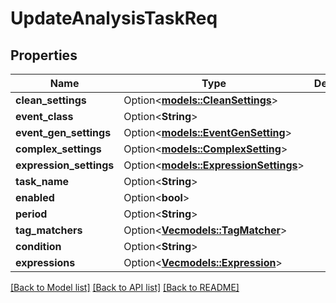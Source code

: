 # UpdateAnalysisTaskReq

## Properties

Name | Type | Description | Notes
------------ | ------------- | ------------- | -------------
**clean_settings** | Option<[**models::CleanSettings**](CleanSettings.md)> |  | [optional]
**event_class** | Option<**String**> |  | [optional]
**event_gen_settings** | Option<[**models::EventGenSetting**](EventGenSetting.md)> |  | [optional]
**complex_settings** | Option<[**models::ComplexSetting**](ComplexSetting.md)> |  | [optional]
**expression_settings** | Option<[**models::ExpressionSettings**](ExpressionSettings.md)> |  | [optional]
**task_name** | Option<**String**> |  | [optional]
**enabled** | Option<**bool**> |  | [optional]
**period** | Option<**String**> |  | [optional]
**tag_matchers** | Option<[**Vec<models::TagMatcher>**](TagMatcher.md)> |  | [optional]
**condition** | Option<**String**> |  | [optional]
**expressions** | Option<[**Vec<models::Expression>**](Expression.md)> |  | [optional]

[[Back to Model list]](../README.md#documentation-for-models) [[Back to API list]](../README.md#documentation-for-api-endpoints) [[Back to README]](../README.md)


